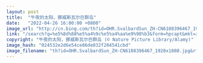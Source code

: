 ```yaml
---
layout: post
title:  "午夜的太阳，挪威斯瓦尔巴群岛"
date:   "2022-04-26 16:00:00 +0800"
image_url: "http://cn.bing.com/th?id=OHR.SvalbardSun_ZH-CN6108396467_1920x1080.jpg&rf=LaDigue_1920x1080.jpg&pid=hp"
link: "/search?q=%e5%8d%88%e5%a4%9c%e5%a4%aa%e9%98%b3&form=hpcapt&mkt=zh-cn"
copyright: "午夜的太阳，挪威斯瓦尔巴群岛 (© Nature Picture Library/Alamy)"
image_hash: "024532e2d6e54ce86de032f204541cbd"
image_filename: "th?id=OHR.SvalbardSun_ZH-CN6108396467_1920x1080.jpg&rf=LaDigue_1920x1080.jpg&pid=hp"
---
```

